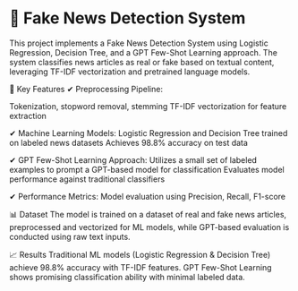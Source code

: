 # 📰 Fake News Detection System
This project implements a Fake News Detection System using Logistic Regression, Decision Tree, and a GPT Few-Shot Learning approach. The system classifies news articles as real or fake based on textual content, leveraging TF-IDF vectorization and pretrained language models.

🚀 Key Features
✔ Preprocessing Pipeline:

Tokenization, stopword removal, stemming
TF-IDF vectorization for feature extraction

✔ Machine Learning Models:
Logistic Regression and Decision Tree trained on labeled news datasets
Achieves 98.8% accuracy on test data

✔ GPT Few-Shot Learning Approach:
Utilizes a small set of labeled examples to prompt a GPT-based model for classification
Evaluates model performance against traditional classifiers

✔ Performance Metrics:
Model evaluation using Precision, Recall, F1-score

📊 Dataset
The model is trained on a dataset of real and fake news articles, preprocessed and vectorized for ML models, while GPT-based evaluation is conducted using raw text inputs.

📈 Results
Traditional ML models (Logistic Regression & Decision Tree) achieve 98.8% accuracy with TF-IDF features.
GPT Few-Shot Learning shows promising classification ability with minimal labeled data.
